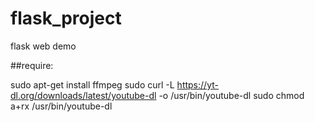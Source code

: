 # flask_project
flask web demo

##require:

sudo apt-get install ffmpeg
sudo curl -L https://yt-dl.org/downloads/latest/youtube-dl -o /usr/bin/youtube-dl
sudo chmod a+rx /usr/bin/youtube-dl
